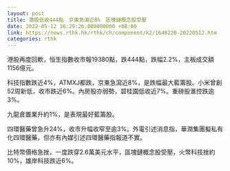 ```yaml
---
layout: post
title: 港股低收444點　京東急瀉近8%　區塊鏈概念股受壓
date: 2022-05-12 16:29:26.000000000 +08:00
link: https://news.rthk.hk/rthk/ch/component/k2/1648220-20220512.htm
categories: rthk
---
```


港股再度回軟，恒生指數收市報19380點，跌444點，跌幅2.2%，主板成交額1156億元。

科技指數跌近4%，ATMXJ都跌，京東急瀉近8%，是跌幅最大藍籌股。小米曾創52周新低，收市跌近6%。內房股亦弱勢，碧桂園低收近7%。重磅股滙控跌逾3%。

九龍倉置業升約1%，是表現最好藍籌股。

四環醫藥曾急升24%，收市升幅收窄至逾3%。外電引述消息指，華潤集團擬私有化四環醫藥，但亦有內媒引述四環醫藥指報道不實。

比特幣價格急挫，一度跌穿2.6萬美元水平，區塊鏈概念股受壓，火幣科技挫約10%，雄岸科技跌近6%。
